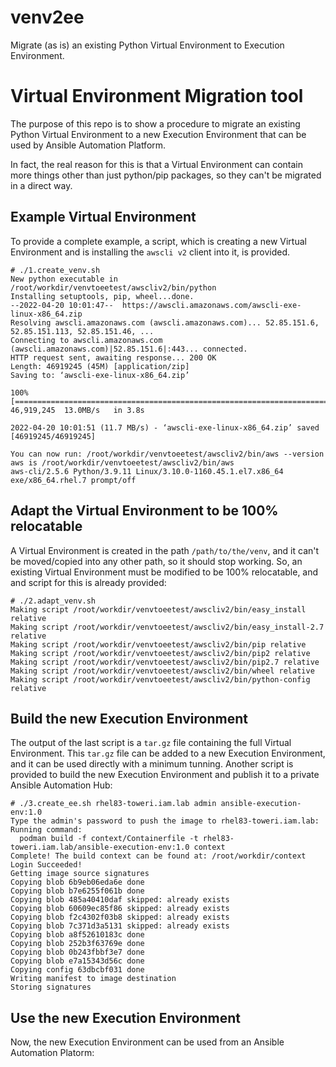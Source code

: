# venv2ee
Migrate (as is) an existing Python Virtual Environment to Execution Environment.

# Virtual Environment Migration tool
The purpose of this repo is to show a procedure to migrate an existing Python Virtual Environment to a new Execution Environment that can be used by Ansible Automation Platform.

In fact, the real reason for this is that a Virtual Environment can contain more things other than just python/pip packages, so they can't be migrated in a direct way.

## Example Virtual Environment
To provide a complete example, a script, which is creating a new Virtual Environment and is installing the `awscli v2` client into it, is provided.

```
# ./1.create_venv.sh 
New python executable in /root/workdir/venvtoeetest/awscliv2/bin/python
Installing setuptools, pip, wheel...done.
--2022-04-20 10:01:47--  https://awscli.amazonaws.com/awscli-exe-linux-x86_64.zip
Resolving awscli.amazonaws.com (awscli.amazonaws.com)... 52.85.151.6, 52.85.151.113, 52.85.151.46, ...
Connecting to awscli.amazonaws.com (awscli.amazonaws.com)|52.85.151.6|:443... connected.
HTTP request sent, awaiting response... 200 OK
Length: 46919245 (45M) [application/zip]
Saving to: ‘awscli-exe-linux-x86_64.zip’

100%[====================================================================================================================================================================================================>] 46,919,245  13.0MB/s   in 3.8s   

2022-04-20 10:01:51 (11.7 MB/s) - ‘awscli-exe-linux-x86_64.zip’ saved [46919245/46919245]

You can now run: /root/workdir/venvtoeetest/awscliv2/bin/aws --version
aws is /root/workdir/venvtoeetest/awscliv2/bin/aws
aws-cli/2.5.6 Python/3.9.11 Linux/3.10.0-1160.45.1.el7.x86_64 exe/x86_64.rhel.7 prompt/off
```

## Adapt the Virtual Environment to be 100% relocatable
A Virtual Environment is created in the path `/path/to/the/venv`, and it can't be moved/copied into any other path, so it should stop working. So, an existing Virtual Environment must be modified to be 100% relocatable, and and script for this is already provided:

```
# ./2.adapt_venv.sh
Making script /root/workdir/venvtoeetest/awscliv2/bin/easy_install relative
Making script /root/workdir/venvtoeetest/awscliv2/bin/easy_install-2.7 relative
Making script /root/workdir/venvtoeetest/awscliv2/bin/pip relative
Making script /root/workdir/venvtoeetest/awscliv2/bin/pip2 relative
Making script /root/workdir/venvtoeetest/awscliv2/bin/pip2.7 relative
Making script /root/workdir/venvtoeetest/awscliv2/bin/wheel relative
Making script /root/workdir/venvtoeetest/awscliv2/bin/python-config relative
```

## Build the new Execution Environment
The output of the last script is a `tar.gz` file containing the full Virtual Environment. This `tar.gz` file can be added to a new Execution Environment, and it can be used directly with a minimum tunning. Another script is provided to build the new Execution Environment and publish it to a private Ansible Automation Hub:

```
# ./3.create_ee.sh rhel83-toweri.iam.lab admin ansible-execution-env:1.0
Type the admin's password to push the image to rhel83-toweri.iam.lab: Running command:
  podman build -f context/Containerfile -t rhel83-toweri.iam.lab/ansible-execution-env:1.0 context
Complete! The build context can be found at: /root/workdir/context
Login Succeeded!
Getting image source signatures
Copying blob 6b9eb06eda6e done  
Copying blob b7e6255f061b done  
Copying blob 485a40410daf skipped: already exists  
Copying blob 60609ec85f86 skipped: already exists  
Copying blob f2c4302f03b8 skipped: already exists  
Copying blob 7c371d3a5131 skipped: already exists  
Copying blob a8f52610183c done  
Copying blob 252b3f63769e done  
Copying blob 0b243fbbf3e7 done  
Copying blob e7a15343d56c done  
Copying config 63dbcbf031 done  
Writing manifest to image destination
Storing signatures
```

## Use the new Execution Environment
Now, the new Execution Environment can be used from an Ansible Automation Platorm:

